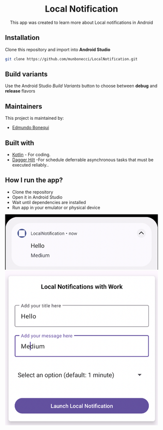 <h1 align="center">Local Notification</h1> 

<p align="center">
This app was created to learn more about Local notifications in Android
</p>

## Installation

Clone this repository and import into **Android Studio**

```bash
git clone https://github.com/munbonecci/LocalNotification.git
```

## Build variants

Use the Android Studio *Build Variants* button to choose between **debug** and **release**
flavors

## Maintainers

This project is maintained by:

* [Edmundo Bonequi](http://github.com/munbonecci)

## Built with

- [Kotlin](https://kotlinlang.org/) - For coding.
- [Dagger Hilt](https://developer.android.com/jetpack/androidx/releases/work) -For schedule deferrable 
asynchronous tasks that must be executed reliably..

## How I run the app?

- Clone the repository
- Open it in Android Studio
- Wait until dependencies are installed
- Run app in your emulator or physical device

![App Screens](app/app-image.png)
![App Screens](app/app-image2.png)
